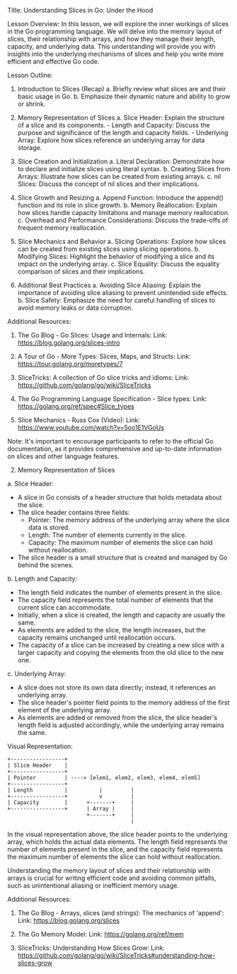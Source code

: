 Title: Understanding Slices in Go: Under the Hood

Lesson Overview:
In this lesson, we will explore the inner workings of slices in the Go programming language. We will delve into the memory layout of slices, their relationship with arrays, and how they manage their length, capacity, and underlying data. This understanding will provide you with insights into the underlying mechanisms of slices and help you write more efficient and effective Go code.

Lesson Outline:
1. Introduction to Slices (Recap)
    a. Briefly review what slices are and their basic usage in Go.
    b. Emphasize their dynamic nature and ability to grow or shrink.

2. Memory Representation of Slices
    a. Slice Header: Explain the structure of a slice and its components.
        - Length and Capacity: Discuss the purpose and significance of the length and capacity fields.
        - Underlying Array: Explore how slices reference an underlying array for data storage.

3. Slice Creation and Initialization
    a. Literal Declaration: Demonstrate how to declare and initialize slices using literal syntax.
    b. Creating Slices from Arrays: Illustrate how slices can be created from existing arrays.
    c. nil Slices: Discuss the concept of nil slices and their implications.

4. Slice Growth and Resizing
    a. Append Function: Introduce the append() function and its role in slice growth.
    b. Memory Reallocation: Explain how slices handle capacity limitations and manage memory reallocation.
    c. Overhead and Performance Considerations: Discuss the trade-offs of frequent memory reallocation.

5. Slice Mechanics and Behavior
    a. Slicing Operations: Explore how slices can be created from existing slices using slicing operations.
    b. Modifying Slices: Highlight the behavior of modifying a slice and its impact on the underlying array.
    c. Slice Equality: Discuss the equality comparison of slices and their implications.

6. Additional Best Practices
    a. Avoiding Slice Aliasing: Explain the importance of avoiding slice aliasing to prevent unintended side effects.
    b. Slice Safety: Emphasize the need for careful handling of slices to avoid memory leaks or data corruption.

Additional Resources:
1. The Go Blog - Go Slices: Usage and Internals:
   Link: https://blog.golang.org/slices-intro

2. A Tour of Go - More Types: Slices, Maps, and Structs:
   Link: https://tour.golang.org/moretypes/7

3. SliceTricks: A collection of Go slice tricks and idioms:
   Link: https://github.com/golang/go/wiki/SliceTricks

4. The Go Programming Language Specification - Slice types:
   Link: https://golang.org/ref/spec#Slice_types

5. Slice Mechanics - Russ Cox (Video):
   Link: https://www.youtube.com/watch?v=5oo1E1VGoUs

Note: It's important to encourage participants to refer to the official Go documentation, as it provides comprehensive and up-to-date information on slices and other language features.

2. Memory Representation of Slices

a. Slice Header:
   - A slice in Go consists of a header structure that holds metadata about the slice.
   - The slice header contains three fields:
     - Pointer: The memory address of the underlying array where the slice data is stored.
     - Length: The number of elements currently in the slice.
     - Capacity: The maximum number of elements the slice can hold without reallocation.
   - The slice header is a small structure that is created and managed by Go behind the scenes.

b. Length and Capacity:
   - The length field indicates the number of elements present in the slice.
   - The capacity field represents the total number of elements that the current slice can accommodate.
   - Initially, when a slice is created, the length and capacity are usually the same.
   - As elements are added to the slice, the length increases, but the capacity remains unchanged until reallocation occurs.
   - The capacity of a slice can be increased by creating a new slice with a larger capacity and copying the elements from the old slice to the new one.

c. Underlying Array:
   - A slice does not store its own data directly; instead, it references an underlying array.
   - The slice header's pointer field points to the memory address of the first element of the underlying array.
   - As elements are added or removed from the slice, the slice header's length field is adjusted accordingly, while the underlying array remains the same.

Visual Representation:

```
+-----------------+
| Slice Header    |
+-----------------+
| Pointer         | ----> [elem1, elem2, elem3, elem4, elem5]
+-----------------+
| Length          |          |         |
+-----------------+          v         |
| Capacity        |      +-------+     |
+-----------------+      | Array |     |
                         +-------+     |
                                       |
```

In the visual representation above, the slice header points to the underlying array, which holds the actual data elements. The length field represents the number of elements present in the slice, and the capacity field represents the maximum number of elements the slice can hold without reallocation.

Understanding the memory layout of slices and their relationship with arrays is crucial for writing efficient code and avoiding common pitfalls, such as unintentional aliasing or inefficient memory usage.

Additional Resources:

1. The Go Blog - Arrays, slices (and strings): The mechanics of 'append':
   Link: https://blog.golang.org/slices

2. The Go Memory Model:
   Link: https://golang.org/ref/mem

3. SliceTricks: Understanding How Slices Grow:
   Link: https://github.com/golang/go/wiki/SliceTricks#understanding-how-slices-grow